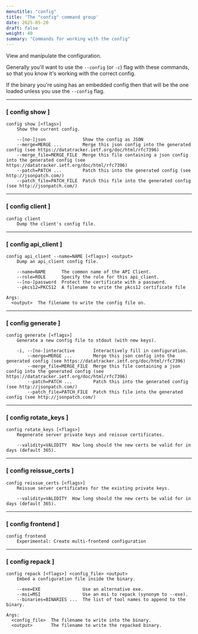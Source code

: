 ```yaml
---
menutitle: "config"
title: 'The "config" command group'
date: 2025-05-20
draft: false
weight: 40
summary: "Commands for working with the config"
---
```


View and manipulate the configuration.

Generally you'll want to use the `--config` (or `-c`) flag with these commands,
so that you know it's working with the correct config.

If the binary you're using has an embedded config then that will be the one
loaded unless you use the `--config` flag.

---

### [ config show ]

```text
config show [<flags>]
    Show the current config.

    --[no-]json              Show the config as JSON
    --merge=MERGE ...        Merge this json config into the generated config (see https://datatracker.ietf.org/doc/html/rfc7396)
    --merge_file=MERGE_FILE  Merge this file containing a json config into the generated config (see https://datatracker.ietf.org/doc/html/rfc7396)
    --patch=PATCH ...        Patch this into the generated config (see http://jsonpatch.com/)
    --patch_file=PATCH_FILE  Patch this file into the generated config (see http://jsonpatch.com/)
```

---

### [ config client ]

```text
config client
    Dump the client's config file.
```

---

### [ config api_client ]

```text
config api_client --name=NAME [<flags>] <output>
    Dump an api_client config file.

    --name=NAME      The common name of the API Client.
    --role=ROLE      Specify the role for this api_client.
    --[no-]password  Protect the certificate with a password.
    --pkcs12=PKCS12  A filename to write the pkcs12 certificate file

Args:
  <output>  The filename to write the config file on.
```

---

### [ config generate ]

```text
config generate [<flags>]
    Generate a new config file to stdout (with new keys).

    -i, --[no-]interactive       Interactively fill in configuration.
        --merge=MERGE ...        Merge this json config into the generated config (see https://datatracker.ietf.org/doc/html/rfc7396)
        --merge_file=MERGE_FILE  Merge this file containing a json config into the generated config (see https://datatracker.ietf.org/doc/html/rfc7396)
        --patch=PATCH ...        Patch this into the generated config (see http://jsonpatch.com/)
        --patch_file=PATCH_FILE  Patch this file into the generated config (see http://jsonpatch.com/)
```

---

### [ config rotate_keys ]

```text
config rotate_keys [<flags>]
    Regenerate server private keys and reissue certificates.

    --validity=VALIDITY  How long should the new certs be valid for in days (default 365).
```

---

### [ config reissue_certs ]

```text
config reissue_certs [<flags>]
    Reissue server certificates for the existing private keys.

    --validity=VALIDITY  How long should the new certs be valid for in days (default 365).
```

---

### [ config frontend ]

```text
config frontend
    Experimental: Create multi-frontend configuration
```

---

### [ config repack ]

```text
config repack [<flags>] <config_file> <output>
    Embed a configuration file inside the binary.

    --exe=EXE                Use an alternative exe.
    --msi=MSI                Use an msi to repack (synonym to --exe).
    --binaries=BINARIES ...  The list of tool names to append to the binary.

Args:
  <config_file>  The filename to write into the binary.
  <output>       The filename to write the repacked binary.
```

